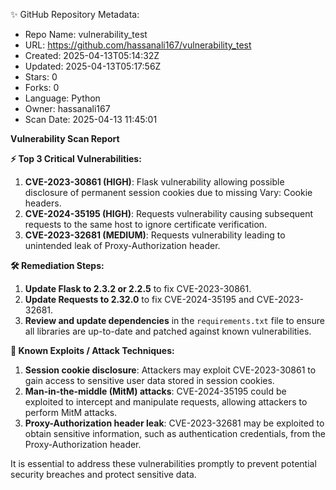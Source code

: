 

✨ GitHub Repository Metadata:
- Repo Name: vulnerability_test
- URL: https://github.com/hassanali167/vulnerability_test
- Created: 2025-04-13T05:14:32Z
- Updated: 2025-04-13T05:17:56Z
- Stars: 0
- Forks: 0
- Language: Python
- Owner: hassanali167
- Scan Date: 2025-04-13 11:45:01

**Vulnerability Scan Report**

**⚡ Top 3 Critical Vulnerabilities:**

1. **CVE-2023-30861 (HIGH)**: Flask vulnerability allowing possible disclosure of permanent session cookies due to missing Vary: Cookie headers.
2. **CVE-2024-35195 (HIGH)**: Requests vulnerability causing subsequent requests to the same host to ignore certificate verification.
3. **CVE-2023-32681 (MEDIUM)**: Requests vulnerability leading to unintended leak of Proxy-Authorization header.

**🛠️ Remediation Steps:**

1. **Update Flask to 2.3.2 or 2.2.5** to fix CVE-2023-30861.
2. **Update Requests to 2.32.0** to fix CVE-2024-35195 and CVE-2023-32681.
3. **Review and update dependencies** in the `requirements.txt` file to ensure all libraries are up-to-date and patched against known vulnerabilities.

**🧠 Known Exploits / Attack Techniques:**

1. **Session cookie disclosure**: Attackers may exploit CVE-2023-30861 to gain access to sensitive user data stored in session cookies.
2. **Man-in-the-middle (MitM) attacks**: CVE-2024-35195 could be exploited to intercept and manipulate requests, allowing attackers to perform MitM attacks.
3. **Proxy-Authorization header leak**: CVE-2023-32681 may be exploited to obtain sensitive information, such as authentication credentials, from the Proxy-Authorization header.

It is essential to address these vulnerabilities promptly to prevent potential security breaches and protect sensitive data.